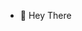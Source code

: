 - 👋 Hey There 

<!---
warghaneatul/warghaneatul is a ✨ special ✨ repository because its `README.md` (this file) appears on your GitHub profile.
You can click the Preview link to take a look at your changes.
--->
